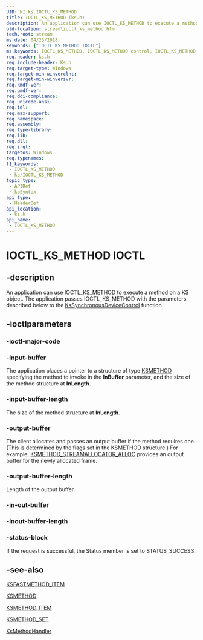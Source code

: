 ```yaml
---
UID: NI:ks.IOCTL_KS_METHOD
title: IOCTL_KS_METHOD (ks.h)
description: An application can use IOCTL_KS_METHOD to execute a method on a KS object. The application passes IOCTL_KS_METHOD with the parameters described below to the KsSynchronousDeviceControl function.
old-location: stream\ioctl_ks_method.htm
tech.root: stream
ms.date: 04/23/2018
keywords: ["IOCTL_KS_METHOD IOCTL"]
ms.keywords: IOCTL_KS_METHOD, IOCTL_KS_METHOD control, IOCTL_KS_METHOD control code [Streaming Media Devices], ks-ioctl_4e1471f0-3763-4828-9186-7771de6201bd.xml, ks/IOCTL_KS_METHOD, stream.ioctl_ks_method
req.header: ks.h
req.include-header: Ks.h
req.target-type: Windows
req.target-min-winverclnt: 
req.target-min-winversvr: 
req.kmdf-ver: 
req.umdf-ver: 
req.ddi-compliance: 
req.unicode-ansi: 
req.idl: 
req.max-support: 
req.namespace: 
req.assembly: 
req.type-library: 
req.lib: 
req.dll: 
req.irql: 
targetos: Windows
req.typenames: 
f1_keywords:
 - IOCTL_KS_METHOD
 - ks/IOCTL_KS_METHOD
topic_type:
 - APIRef
 - kbSyntax
api_type:
 - HeaderDef
api_location:
 - ks.h
api_name:
 - IOCTL_KS_METHOD
---
```


# IOCTL_KS_METHOD IOCTL


## -description

An application can use IOCTL_KS_METHOD to execute a method on a KS object. The application passes IOCTL_KS_METHOD with the parameters described below to the <a href="/windows-hardware/drivers/ddi/ksproxy/nf-ksproxy-kssynchronousdevicecontrol">KsSynchronousDeviceControl</a> function.

## -ioctlparameters

### -ioctl-major-code

### -input-buffer

The application places a pointer to a structure of type <a href="/windows-hardware/drivers/stream/ksmethod-structure">KSMETHOD</a> specifying the method to invoke in the <b>InBuffer</b> parameter, and the size of the method structure at <b>InLength</b>.

### -input-buffer-length

The size of the method structure at <b>InLength</b>.

### -output-buffer

The client allocates and passes an output buffer if the method requires one. (This is determined by the flags set in the KSMETHOD structure.) For example, <a href="/windows-hardware/drivers/stream/ksmethod-streamallocator-alloc">KSMETHOD_STREAMALLOCATOR_ALLOC</a> provides an output buffer for the newly allocated frame.

### -output-buffer-length

Length of the output buffer.

### -in-out-buffer

### -inout-buffer-length

### -status-block

If the request is successful, the Status member is set to STATUS_SUCCESS.

## -see-also

<a href="/windows-hardware/drivers/ddi/ks/ns-ks-ksfastmethod_item">KSFASTMETHOD_ITEM</a>



<a href="/windows-hardware/drivers/stream/ksmethod-structure">KSMETHOD</a>



<a href="/windows-hardware/drivers/ddi/ks/ns-ks-ksmethod_item">KSMETHOD_ITEM</a>



<a href="/windows-hardware/drivers/ddi/ks/ns-ks-ksmethod_set">KSMETHOD_SET</a>



<a href="/windows-hardware/drivers/ddi/ks/nf-ks-ksmethodhandler">KsMethodHandler</a>

